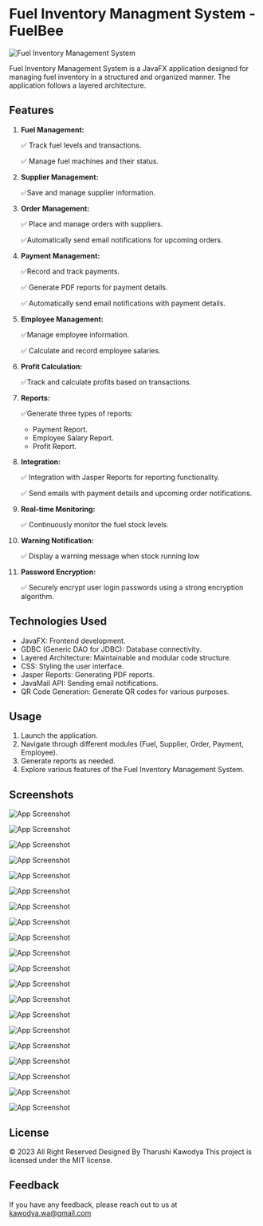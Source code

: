 
# Fuel Inventory Managment System - FuelBee

![Fuel Inventory Management System](https://i.imgur.com/NomOJt5.png)

Fuel Inventory Management System is a JavaFX application designed for managing fuel inventory in a structured and organized manner. The application follows a layered architecture.


## Features


 1. **Fuel Management:**
   
     ✅ Track fuel levels and transactions.
   
     ✅ Manage fuel machines and their status.

2. **Supplier Management:**
   
   ✅Save and manage supplier information.
   

3. **Order Management:**
   
   ✅ Place and manage orders with suppliers.
   
   ✅Automatically send email notifications for upcoming orders.

4. **Payment Management:**
   
   ✅Record and track payments.
   
   ✅ Generate PDF reports for payment details.
   
   ✅ Automatically send email notifications with payment details.

5. **Employee Management:**
  
   ✅Manage employee information.
   
   ✅ Calculate and record employee salaries.

6. **Profit Calculation:**
   
   ✅Track and calculate profits based on transactions.

7. **Reports:**
   
   ✅Generate three types of reports:
     - Payment Report.
     - Employee Salary Report.
     - Profit Report.

8. **Integration:**
   
   ✅ Integration with Jasper Reports for reporting functionality.
   
   ✅ Send emails with payment details and upcoming order notifications.

9. **Real-time Monitoring:**
  
    ✅ Continuously monitor the fuel stock levels.

10. **Warning Notification:**
  
    ✅ Display a warning message when stock running low

11.  **Password Encryption:**

   
     ✅ Securely encrypt user login passwords using a strong encryption algorithm.


## Technologies Used

- JavaFX: Frontend development.
- GDBC (Generic DAO for JDBC): Database connectivity.
- Layered Architecture: Maintainable and modular code structure.
- CSS: Styling the user interface.
- Jasper Reports: Generating PDF reports.
- JavaMail API: Sending email notifications.
- QR Code Generation: Generate QR codes for various purposes.

## Usage

1. Launch the application.
2. Navigate through different modules (Fuel, Supplier, Order, Payment, Employee).
3. Generate reports as needed.
4. Explore various features of the Fuel Inventory Management System.





## Screenshots

![App Screenshot](https://i.imgur.com/a8sT25C.png)

![App Screenshot](https://i.imgur.com/77glgVq.png)

![App Screenshot](https://i.imgur.com/91W9i62.png)

![App Screenshot](https://i.imgur.com/na9gERH.png)

![App Screenshot](https://i.imgur.com/uwcDqeO.png)

![App Screenshot](https://i.imgur.com/rbW5qvE.png)

![App Screenshot](https://i.imgur.com/7vmCEIt.png)

![App Screenshot](https://i.imgur.com/UR0c5HI.png)

![App Screenshot](https://i.imgur.com/ktfaWkQ.png)

![App Screenshot](https://i.imgur.com/1NMmmrf.png)

![App Screenshot](https://i.imgur.com/JYxcsxi.png)

![App Screenshot](https://i.imgur.com/Q31HGZk.png)

![App Screenshot](https://i.imgur.com/5QhGhpq.png)

![App Screenshot](https://i.imgur.com/z4r22Ua.png)

![App Screenshot](https://i.imgur.com/v9BU0xa.png)

![App Screenshot](https://i.imgur.com/YzAUDCa.png)

![App Screenshot](https://i.imgur.com/z5dpVE3.png)

![App Screenshot](https://i.imgur.com/BbLvTtS.png)

![App Screenshot](https://i.imgur.com/to9EBMZ.png)

![App Screenshot](https://i.imgur.com/I5MxrEF.png)

## License

© 2023 All Right Reserved Designed By Tharushi Kawodya
This project is licensed under the MIT license.


## Feedback

If you have any feedback, please reach out to us at kawodya.wa@gmail.com


